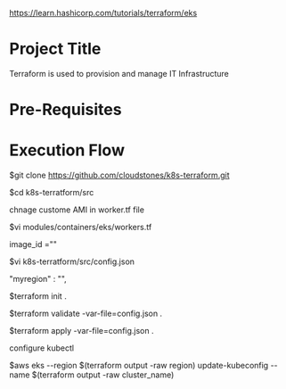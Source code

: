https://learn.hashicorp.com/tutorials/terraform/eks

Project Title
=====================
Terraform is used to provision and manage IT Infrastructure

Pre-Requisites
============================



Execution Flow
=====================

$git clone https://github.com/cloudstones/k8s-terraform.git

$cd k8s-terratform/src

chnage custome AMI in worker.tf file

$vi modules/containers/eks/workers.tf

image_id =""

$vi k8s-terratform/src/config.json 

"myregion" : "",

$terraform init .

$terraform validate -var-file=config.json .

$terraform apply -var-file=config.json .

configure kubectl

$aws eks --region $(terraform output -raw region) update-kubeconfig --name $(terraform output -raw cluster_name)
